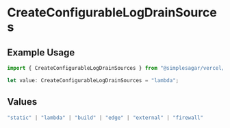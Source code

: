 # CreateConfigurableLogDrainSources

## Example Usage

```typescript
import { CreateConfigurableLogDrainSources } from "@simplesagar/vercel/models/createconfigurablelogdrainop.js";

let value: CreateConfigurableLogDrainSources = "lambda";
```

## Values

```typescript
"static" | "lambda" | "build" | "edge" | "external" | "firewall"
```